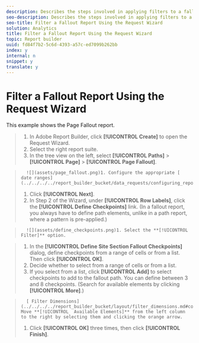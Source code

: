 ```yaml
---
description: Describes the steps involved in applying filters to a fallout report.
seo-description: Describes the steps involved in applying filters to a fallout report.
seo-title: Filter a Fallout Report Using the Request Wizard
solution: Analytics
title: Filter a Fallout Report Using the Request Wizard
topic: Report builder
uuid: fd84f7b2-5c6d-4393-a57c-ed7099b262bb
index: y
internal: n
snippet: y
translate: y
---
```


# Filter a Fallout Report Using the Request Wizard

This example shows the Page Fallout report. 

>1. In Adobe Report Builder, click **[!UICONTROL  Create]** to open the Request Wizard.
>1. Select the right report suite.
>1. In the tree view on the left, select **[!UICONTROL  Paths]** > **[!UICONTROL  Page]** > **[!UICONTROL  Page Fallout]**.

>       ![](assets/page_fallout.png)1. Configure the appropriate [ date ranges](../../../../report_builder_bucket/data_requests/configuring_report_dates.md#concept_4419F6B0BC274DC7A07086DA56703DFE).
>1. Click **[!UICONTROL  Next]**.
>1. In Step 2 of the Wizard, under **[!UICONTROL  Row Labels]**, click the **[!UICONTROL  Define Checkpoints]** link. (In a fallout report, you always have to define path elements, unlike in a path report, where a pattern is pre-applied.)

>       ![](assets/define_checkpoints.png)1. Select the **[!UICONTROL  Filter]** option.

>1. In the **[!UICONTROL  Define Site Section Fallout Checkpoints]** dialog, define checkpoints from a range of cells or from a list. Then click **[!UICONTROL  OK]**.
>1. Decide whether to select from a range of cells or from a list.
>1. If you select from a list, click **[!UICONTROL  Add]** to select checkpoints to add to the fallout path. You can define between 3 and 8 checkpoints. (Search for available elements by clicking **[!UICONTROL  More]**.)

>       [ Filter Dimensions](../../../../report_builder_bucket/layout/filter_dimensions.md#concept_9C0518E2CF604AADA97DDBB1B4ECAAF8)1. Move **[!UICONTROL  Available Elements]** from the left column to the right by selecting them and clicking the orange arrow.
>1. Click **[!UICONTROL  OK]** three times, then click **[!UICONTROL  Finish]**.

